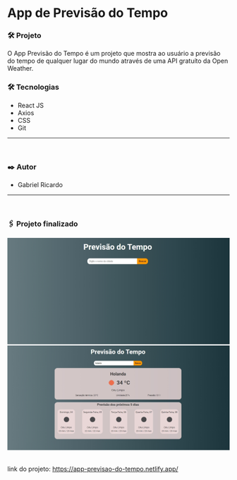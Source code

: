 # App de Previsão do Tempo


### 🛠 Projeto
O App Previsão do Tempo é um projeto que mostra ao usuário a previsão do tempo de qualquer lugar do mundo através de uma API gratuíto da Open Weather.

### 🛠 Tecnologias

- React JS
- Axios
- CSS
- Git
<hr>
<br>

### ✒️ Autor

- Gabriel Ricardo
<hr>
<br>

### 🖇️ Projeto finalizado

<img src="./src/assets/telainicial.jpeg "/>
<img src="./src/assets/telainiciada.jpeg "/>
<br><br>

link do projeto: https://app-previsao-do-tempo.netlify.app/
